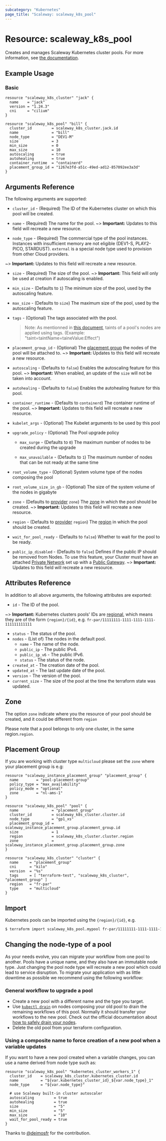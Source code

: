 ```yaml
---
subcategory: "Kubernetes"
page_title: "Scaleway: scaleway_k8s_pool"
---
```


# Resource: scaleway_k8s_pool

Creates and manages Scaleway Kubernetes cluster pools. For more information, see [the documentation](https://developers.scaleway.com/en/products/k8s/api/).

## Example Usage

### Basic

```hcl
resource "scaleway_k8s_cluster" "jack" {
  name    = "jack"
  version = "1.24.3"
  cni     = "cilium"
}

resource "scaleway_k8s_pool" "bill" {
  cluster_id         = scaleway_k8s_cluster.jack.id
  name               = "bill"
  node_type          = "DEV1-M"
  size               = 3
  min_size           = 0
  max_size           = 10
  autoscaling        = true
  autohealing        = true
  container_runtime  = "containerd"
  placement_group_id = "1267e3fd-a51c-49ed-ad12-857092ee3a3d"
}
```

## Arguments Reference

The following arguments are supported:

- `cluster_id` - (Required) The ID of the Kubernetes cluster on which this pool will be created.

- `name` - (Required) The name for the pool.
~> **Important:** Updates to this field will recreate a new resource.

- `node_type` - (Required) The commercial type of the pool instances. Instances with insufficient memory are not eligible (DEV1-S, PLAY2-PICO, STARDUST). `external` is a special node type used to provision from other Cloud providers.

~> **Important:** Updates to this field will recreate a new resource.

- `size` - (Required) The size of the pool.
~> **Important:** This field will only be used at creation if autoscaling is enabled.

- `min_size` - (Defaults to `1`) The minimum size of the pool, used by the autoscaling feature.

- `max_size` - (Defaults to `size`) The maximum size of the pool, used by the autoscaling feature.

- `tags` - (Optional) The tags associated with the pool.
  > Note: As mentionned in [this document](https://github.com/scaleway/scaleway-cloud-controller-manager/blob/master/docs/tags.md#taints), taints of a pool's nodes are applied using tags. (Example: "taint=taintName=taineValue:Effect")

- `placement_group_id` - (Optional) The [placement group](https://developers.scaleway.com/en/products/instance/api/#placement-groups-d8f653) the nodes of the pool will be attached to.
~> **Important:** Updates to this field will recreate a new resource.

- `autoscaling` - (Defaults to `false`) Enables the autoscaling feature for this pool.
~> **Important:** When enabled, an update of the `size` will not be taken into account.

- `autohealing` - (Defaults to `false`) Enables the autohealing feature for this pool.

- `container_runtime` - (Defaults to `containerd`) The container runtime of the pool.
~> **Important:** Updates to this field will recreate a new resource.

- `kubelet_args` - (Optional) The Kubelet arguments to be used by this pool

- `upgrade_policy` - (Optional) The Pool upgrade policy

    - `max_surge` - (Defaults to `0`) The maximum number of nodes to be created during the upgrade

    - `max_unavailable` - (Defaults to `1`) The maximum number of nodes that can be not ready at the same time

- `root_volume_type` - (Optional) System volume type of the nodes composing the pool

- `root_volume_size_in_gb` - (Optional) The size of the system volume of the nodes in gigabyte

- `zone` - (Defaults to [provider](../index.md#zone) `zone`) The [zone](../guides/regions_and_zones.md#regions) in which the pool should be created.
~> **Important:** Updates to this field will recreate a new resource.

- `region` - (Defaults to [provider](../index.md#region) `region`) The [region](../guides/regions_and_zones.md#regions) in which the pool should be created.

- `wait_for_pool_ready` - (Defaults to `false`) Whether to wait for the pool to be ready.

- `public_ip_disabled` - (Defaults to `false`) Defines if the public IP should be removed from Nodes. To use this feature, your Cluster must have an attached [Private Network](vpc_private_network.md) set up with a [Public Gateway](vpc_public_gateway.md).
~> **Important:** Updates to this field will recreate a new resource.

## Attributes Reference

In addition to all above arguments, the following attributes are exported:

- `id` - The ID of the pool.

~> **Important:** Kubernetes clusters pools' IDs are [regional](../guides/regions_and_zones.md#resource-ids), which means they are of the form `{region}/{id}`, e.g. `fr-par/11111111-1111-1111-1111-111111111111`

- `status` - The status of the pool.
- `nodes` - (List of) The nodes in the default pool.
    - `name` - The name of the node.
    - `public_ip` - The public IPv4.
    - `public_ip_v6` - The public IPv6.
    - `status` - The status of the node.
- `created_at` - The creation date of the pool.
- `updated_at` - The last update date of the pool.
- `version` - The version of the pool.
- `current_size` - The size of the pool at the time the terraform state was updated.

## Zone

The option `zone` indicate where you the resource of your pool should be created, and it could be different from `region`

Please note that a pool belongs to only one cluster, in the same region.`region`.

## Placement Group

If you are working with cluster type `multicloud` please set the `zone` where your placement group is e.g:

```hcl
resource "scaleway_instance_placement_group" "placement_group" { 
  name        = "pool-placement-group"
  policy_type = "max_availability"
  policy_mode = "optional"
  zone        = "nl-ams-1"
}

resource "scaleway_k8s_pool" "pool" {
  name               = "placement_group"
  cluster_id         = scaleway_k8s_cluster.cluster.id
  node_type          = "gp1_xs"
  placement_group_id = scaleway_instance_placement_group.placement_group.id
  size               = 1
  region             = scaleway_k8s_cluster.cluster.region
  zone               = scaleway_instance_placement_group.placement_group.zone
}

resource "scaleway_k8s_cluster" "cluster" {
  name     = "placement_group"
  cni      = "kilo"
  version  = "%s"
  tags     = [ "terraform-test", "scaleway_k8s_cluster", "placement_group" ]
  region   = "fr-par"
  type     = "multicloud"
}
```

## Import

Kubernetes pools can be imported using the `{region}/{id}`, e.g.

```bash
$ terraform import scaleway_k8s_pool.mypool fr-par/11111111-1111-1111-1111-111111111111
```

## Changing the node-type of a pool

As your needs evolve, you can migrate your workflow from one pool to another.
Pools have a unique name, and they also have an immutable node type.
Just changing the pool node type will recreate a new pool which could lead to service disruption.
To migrate your application with as little downtime as possible we recommend using the following workflow:

### General workflow to upgrade a pool

- Create a new pool with a different name and the type you target.
- Use [`kubectl drain`](https://kubernetes.io/docs/reference/generated/kubectl/kubectl-commands#drain) on nodes composing your old pool to drain the remaining workflows of this pool.
  Normally it should transfer your workflows to the new pool. Check out the official documentation about [how to safely drain your nodes](https://kubernetes.io/docs/tasks/administer-cluster/safely-drain-node/).
- Delete the old pool from your terraform configuration.

### Using a composite name to force creation of a new pool when a variable updates

If you want to have a new pool created when a variable changes, you can use a name derived from node type such as:

```hcl
resource "scaleway_k8s_pool" "kubernetes_cluster_workers_1" {
  cluster_id    = scaleway_k8s_cluster.kubernetes_cluster.id
  name          = "${var.kubernetes_cluster_id}_${var.node_type}_1"
  node_type     = "${var.node_type}"

  # use Scaleway built-in cluster autoscaler
  autoscaling         = true
  autohealing         = true
  size                = "5"
  min_size            = "5"
  max_size            = "10"
  wait_for_pool_ready = true
}
```

Thanks to [@deimosfr](https://github.com/deimosfr) for the contribution.
